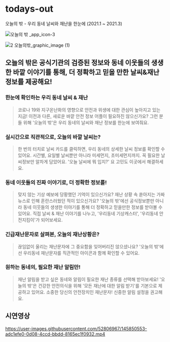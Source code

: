 # todays-out

 오늘의 밖 - 우리 동네 날씨와 재난을 한눈에 (2021.1 ~ 2021.3)
 
 ![오늘의 밖 _app_icon-3](https://user-images.githubusercontent.com/52806967/145843765-256712cb-34cb-4746-9b3a-2a618848da09.png)


![2  오늘의밖_graphic_image (1)](https://user-images.githubusercontent.com/52806967/145843354-84d1ee3b-e0b7-420a-a855-cf4973eacdf8.png)

## 오늘의 밖은 공식기관의 검증된 정보와 동네 이웃들의 생생한 바깥 이야기를 통해, 더 정확하고 믿을 만한 날씨&재난 정보를 제공해요!
### 한눈에 확인하는 우리 동네 날씨 & 재난
> 코로나 19와 지구온난화의 영향으로 안전과 위생에 대한 관심이 높아지고 있는 지금! 이전과 다른, 새로운 바깥 안전 정보 어플이 필요하진 않으신가요?
> 그런 분들 위해 '오늘의 밖'은 우리 동네의 날씨와 재난 정보를 한눈에 보여줘요.



### 실시간으로 직관적으로, 오늘의 바깥 날씨는?
> 한 번의 터치로 날씨 카드를 클릭하면, 우리 동네의 상세한 날씨 정보를 확인할 수 있어요.
> 시간별, 요일별 날씨뿐만 아니라 미세먼지, 초미세먼지까지. 꼭 필요한 날씨정보만 알차게 담았어요.
> '오늘 날씨에 뭐 입지?' 요 고민도 이곳에서 해결하세요.



### 동네 이웃들의 진짜 이야기로, 더 정확한 정보를!
> 맞지 않는 기상 예보에 당황했던 기억이 있으신가요? 재난 상황 속 쏟아지는 가짜뉴스로 인해 혼란스러웠던 적이 있으신가요? '오늘의 밖'에선 공식정보뿐만 아니라 동네 이웃들의 생생한 이야기를 통해 더 정확하고 믿을만한 정보를 받아볼 수 있어요.
> 직접 날씨 & 재난 이야기를 나누고, '우리동네 기상캐스터', '우리동네 안전지킴이'가 되어보세요.



### 긴급재난문자로 살펴본, 오늘의 재난상황은?
> 끊임없이 울리는 재난문자에 그 중요함을 잊어버리진 않으셨나요? '오늘의 밖'에선 우리동네 재난문자를 직관적인 아이콘과 함께 확인할 수 있어요.


### 원하는 동네의, 필요한 재난 알림만!
> 재난 알림을 받고 싶은 동네와 알림이 필요한 재난 종류를 선택해 받아보세요!
> '오늘의 밖'은 건강한 안전의식을 위해 '모든 재난에 대한 알림 받기'를 기본으로 제공하고 있어요. 소중한 당신의 안전장치인 재난문자! 신중한 알림 설정을 권고해요.

 
 
 
 
 
 
## 시연영상

https://user-images.githubusercontent.com/52806967/145850553-adc1efe0-0d08-4ccd-bbdd-8165ec1f0932.mp4



